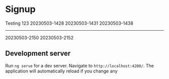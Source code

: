 # Signup

Testing 123
20230503-1428
20230503-1431
20230503-1438

---

20230503-2150
20230503-2152

## Development server

Run `ng serve` for a dev server. Navigate to `http://localhost:4200/`. The application will automatically reload if you change any
